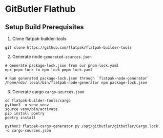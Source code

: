 # GitButler Flathub

## Setup Build Prerequisites

1. Clone flatpak-builder-tools

```
git clone https://github.com/flatpak/flatpak-builder-tools
```

2. Generate node `generated-sources.json`

```
# Generate package-lock.json from our pnpm-lock.yaml
npx pnpm-lock-to-npm-lock pnpm-lock.yaml

# Run generated package-lock.json through `flatpak-node-generator`
/home/ndo/.local/bin/flatpak-node-generator npm package-lock.json
```

3. Generate cargo `cargo-sources.json`

```
cd flatpak-builder-tools/cargo
python3 -m venv venv
source venv/bin/activate
pip install poetry
poetry install

python3 flatpak-cargo-generator.py /opt/gitbutler/gitbutler/Cargo.lock -o cargo-sources.json
```
